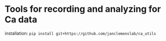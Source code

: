 # Tools for recording and analyzing for Ca data

installation: `pip install git+https://github.com/janclemenslab/ca_utils`
